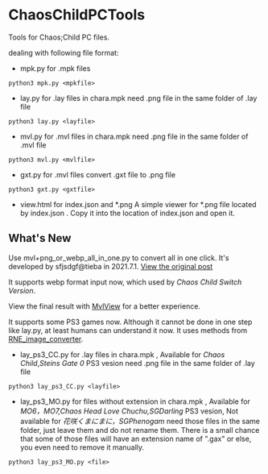 # ChaosChildPCTools

Tools for Chaos;Child PC files.

dealing with following file format:
* mpk.py   for .mpk files 
```
python3 mpk.py <mpkfile>
```
* lay.py   for .lay files in chara.mpk
need .png file in the same folder of .lay file
```
python3 lay.py <layfile>
```
* mvl.py   for .mvl files in chara.mpk
need .png file in the same folder of .mvl file
```
python3 mvl.py <mvlfile>
```
* gxt.py   for .mvl files
convert .gxt file to .png file
```
python3 gxt.py <gxtfile>
```

* view.html for index.json and *.png
A simple viewer for *.png file located by index.json .
Copy it into the location of index.json and open it.


## What's New
Use mvl+png_or_webp_all_in_one.py to convert all in one click.
It's developed by sfjsdgf@tieba in 2021.7.1. [View the original post](https://tieba.baidu.com/p/7430852836 "[教程向]一步一步教你提取Mo8、Mo8fd的立绘")

It supports webp format input now, which used by _Chaos Child Switch Version_.

View the final result with [MvlView](https://github.com/Manicsteiner/mvl_preview) for a better experience.

It supports some PS3 games now. Although it cannot be done in one step like lay.py, at least humans can understand it now. It uses methods from [RNE_image_converter](https://github.com/Manicsteiner/RNE_image_converter).

* lay_ps3_CC.py   for .lay files in chara.mpk , Available for _Chaos Child_,_Steins Gate 0_ PS3 vesion
need .png file in the same folder of .lay file
```
python3 lay_ps3_CC.py <layfile>
```
* lay_ps3_MO.py   for files without extension in chara.mpk , Available for _MO6，MO7,Chaos Head Love Chuchu,SGDarling_ PS3 vesion, Not available for _花咲くまにまに，SGPhenogam_
need those files in the same folder, just leave them and do not rename them. There is a small chance that some of those files will have an extension name of ".gax" or else, you even need to remove it manually.
```
python3 lay_ps3_MO.py <file>
```